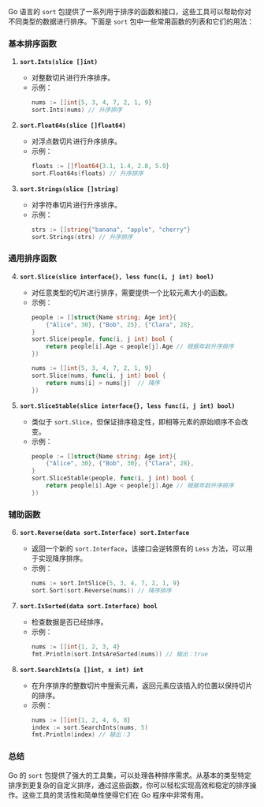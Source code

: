 Go 语言的 `sort` 包提供了一系列用于排序的函数和接口，这些工具可以帮助你对不同类型的数据进行排序。下面是 `sort` 包中一些常用函数的列表和它们的用法：

### 基本排序函数

1. **`sort.Ints(slice []int)`**
   - 对整数切片进行升序排序。
   - 示例：
     ```go
     nums := []int{5, 3, 4, 7, 2, 1, 9}
     sort.Ints(nums) // 升序排序
     ```

2. **`sort.Float64s(slice []float64)`**
   - 对浮点数切片进行升序排序。
   - 示例：
     ```go
     floats := []float64{3.1, 1.4, 2.8, 5.9}
     sort.Float64s(floats) // 升序排序
     ```

3. **`sort.Strings(slice []string)`**
   - 对字符串切片进行升序排序。
   - 示例：
     ```go
     strs := []string{"banana", "apple", "cherry"}
     sort.Strings(strs) // 升序排序
     ```

### 通用排序函数

4. **`sort.Slice(slice interface{}, less func(i, j int) bool)`**
   - 对任意类型的切片进行排序，需要提供一个比较元素大小的函数。
   - 示例：
     ```go
     people := []struct{Name string; Age int}{
         {"Alice", 30}, {"Bob", 25}, {"Clara", 28},
     }
     sort.Slice(people, func(i, j int) bool {
         return people[i].Age < people[j].Age // 根据年龄升序排序
     })

     nums := []int{5, 3, 4, 7, 2, 1, 9}
     sort.Slice(nums, func(i, j int) bool {
         return nums[i] > nums[j]  // 降序
     })
     ```

5. **`sort.SliceStable(slice interface{}, less func(i, j int) bool)`**
   - 类似于 `sort.Slice`，但保证排序稳定性，即相等元素的原始顺序不会改变。
   - 示例：
     ```go
     people := []struct{Name string; Age int}{
         {"Alice", 30}, {"Bob", 30}, {"Clara", 28},
     }
     sort.SliceStable(people, func(i, j int) bool {
         return people[i].Age < people[j].Age // 根据年龄升序排序
     })
     ```

### 辅助函数

6. **`sort.Reverse(data sort.Interface) sort.Interface`**
   - 返回一个新的 `sort.Interface`，该接口会逆转原有的 `Less` 方法，可以用于实现降序排序。
   - 示例：
     ```go
     nums := sort.IntSlice{5, 3, 4, 7, 2, 1, 9}
     sort.Sort(sort.Reverse(nums)) // 降序排序
     ```

7. **`sort.IsSorted(data sort.Interface) bool`**
   - 检查数据是否已经排序。
   - 示例：
     ```go
     nums := []int{1, 2, 3, 4}
     fmt.Println(sort.IntsAreSorted(nums)) // 输出：true
     ```

8. **`sort.SearchInts(a []int, x int) int`**
   - 在升序排序的整数切片中搜索元素，返回元素应该插入的位置以保持切片的排序。
   - 示例：
     ```go
     nums := []int{1, 2, 4, 6, 8}
     index := sort.SearchInts(nums, 5)
     fmt.Println(index) // 输出：3
     ```

### 总结

Go 的 `sort` 包提供了强大的工具集，可以处理各种排序需求。从基本的类型特定排序到更复杂的自定义排序，通过这些函数，你可以轻松实现高效和稳定的排序操作。这些工具的灵活性和简单性使得它们在 Go 程序中非常有用。
